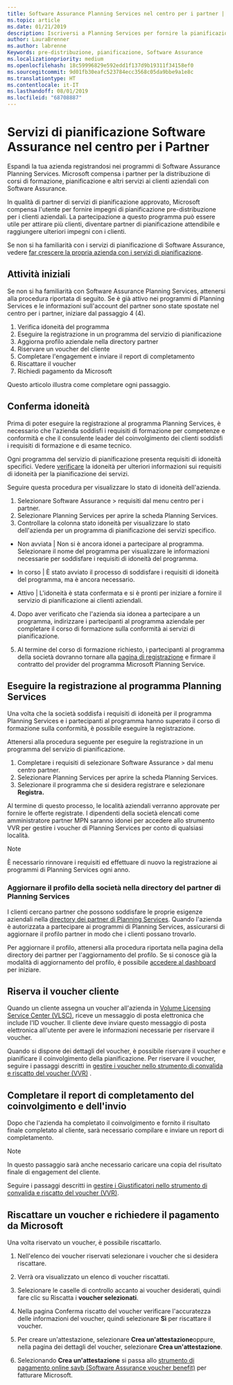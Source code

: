 ```yaml
---
title: Software Assurance Planning Services nel centro per i partner | Centro per i partner
ms.topic: article
ms.date: 01/21/2019
description: Iscriversi a Planning Services per fornire la pianificazione pre-distribuzione per i clienti aziendali
author: LauraBrenner
ms.author: labrenne
Keywords: pre-distribuzione, pianificazione, Software Assurance
ms.localizationpriority: medium
ms.openlocfilehash: 18c59996829e592edd1f137d9b19311f34158ef0
ms.sourcegitcommit: 9d01fb30eafc523784ecc3568c05da9bbe9a1e8c
ms.translationtype: HT
ms.contentlocale: it-IT
ms.lasthandoff: 08/01/2019
ms.locfileid: "68708887"
---
```

# <a name="software-assurance-planning-services-in-partner-center"></a>Servizi di pianificazione Software Assurance nel centro per i Partner

Espandi la tua azienda registrandosi nei programmi di Software Assurance Planning Services. Microsoft compensa i partner per la distribuzione di corsi di formazione, pianificazione e altri servizi ai clienti aziendali con Software Assurance.

In qualità di partner di servizi di pianificazione approvato, Microsoft compensa l'utente per fornire impegni di pianificazione pre-distribuzione per i clienti aziendali. La partecipazione a questo programma può essere utile per attirare più clienti, diventare partner di pianificazione attendibile e raggiungere ulteriori impegni con i clienti.

Se non si ha familiarità con i servizi di pianificazione di Software Assurance, vedere [far crescere la propria azienda con i servizi di pianificazione](https://planningservices.partners.extranet.microsoft.com/en/Pages/default.aspx).


## <a name="get-started"></a>Attività iniziali

Se non si ha familiarità con Software Assurance Planning Services, attenersi alla procedura riportata di seguito. Se è già attivo nei programmi di Planning Services e le informazioni sull'account del partner sono state spostate nel centro per i partner, iniziare dal passaggio 4 (4). 

1. Verifica idoneità del programma 
2. Eseguire la registrazione in un programma del servizio di pianificazione
3. Aggiorna profilo aziendale nella directory partner
4. Riservare un voucher del cliente 
5. Completare l'engagement e inviare il report di completamento
6. Riscattare il voucher 
7. Richiedi pagamento da Microsoft

Questo articolo illustra come completare ogni passaggio.

## <a name="confirm-eligibility"></a>Conferma idoneità

Prima di poter eseguire la registrazione al programma Planning Services, è necessario che l'azienda soddisfi i requisiti di formazione per competenze e conformità e che il consulente leader del coinvolgimento dei clienti soddisfi i requisiti di formazione e di esame tecnico. 

Ogni programma del servizio di pianificazione presenta requisiti di idoneità specifici. Vedere [verificare](https://planningservices.partners.extranet.microsoft.com/en/Pages/partnereligibilityrequirements.aspx) la idoneità per ulteriori informazioni sui requisiti di idoneità per la pianificazione dei servizi.

Seguire questa procedura per visualizzare lo stato di idoneità dell'azienda.

1. Selezionare Software Assurance > requisiti dal menu centro per i partner. 
2. Selezionare Planning Services per aprire la scheda Planning Services.
3. Controllare la colonna stato idoneità per visualizzare lo stato dell'azienda per un programma di pianificazione dei servizi specifico. 

- Non avviata | Non si è ancora idonei a partecipare al programma. Selezionare il nome del programma per visualizzare le informazioni necessarie per soddisfare i requisiti di idoneità del programma.

- In corso | È stato avviato il processo di soddisfare i requisiti di idoneità del programma, ma è ancora necessario.

- Attivo | L'idoneità è stata confermata e si è pronti per iniziare a fornire il servizio di pianificazione ai clienti aziendali. 

4. Dopo aver verificato che l'azienda sia idonea a partecipare a un programma, indirizzare i partecipanti al programma aziendale per completare il corso di formazione sulla conformità ai servizi di pianificazione. 

5. Al termine del corso di formazione richiesto, i partecipanti al programma della società dovranno tornare alla [pagina di registrazione](https://planningservices.partners.extranet.microsoft.com/en/Pages/GetRegistered.aspx) e firmare il contratto del provider del programma Microsoft Planning Service. 

## <a name="enroll-in-the-planning-services-program"></a>Eseguire la registrazione al programma Planning Services

Una volta che la società soddisfa i requisiti di idoneità per il programma Planning Services e i partecipanti al programma hanno superato il corso di formazione sulla conformità, è possibile eseguire la registrazione. 

Attenersi alla procedura seguente per eseguire la registrazione in un programma del servizio di pianificazione.

1. Completare i requisiti di selezionare Software Assurance > dal menu centro partner. 
2. Selezionare Planning Services per aprire la scheda Planning Services.
3. Selezionare il programma che si desidera registrare e selezionare **Registra.**

Al termine di questo processo, le località aziendali verranno approvate per fornire le offerte registrate. I dipendenti della società elencati come amministratore partner MPN saranno idonei per accedere allo strumento VVR per gestire i voucher di Planning Services per conto di qualsiasi località.
>[!Note]
> È necessario rinnovare i requisiti ed effettuare di nuovo la registrazione ai programmi di Planning Services ogni anno.

### <a name="update-your-companys-profile-in-the-planning-services-partner-directory"></a>Aggiornare il profilo della società nella directory del partner di Planning Services 

I clienti cercano partner che possono soddisfare le proprie esigenze aziendali nella [directory dei partner di Planning Services](https://directory.partners.extranet.microsoft.com/psbproviders/). Quando l'azienda è autorizzata a partecipare ai programmi di Planning Services, assicurarsi di aggiornare il profilo partner in modo che i clienti possano trovarlo. 

Per aggiornare il profilo, attenersi alla procedura riportata nella pagina della directory dei partner per l'aggiornamento del profilo. Se si conosce già la modalità di aggiornamento del profilo, è possibile [accedere al dashboard](https://planningservices.partners.extranet.microsoft.com/en/Pages/dashboard.aspx) per iniziare.  

## <a name="reserve-customer-voucher"></a>Riserva il voucher cliente

Quando un cliente assegna un voucher all'azienda in [Volume Licensing Service Center (VLSC)](https://www.microsoft.com/Licensing/servicecenter/default.aspx), riceve un messaggio di posta elettronica che include l'ID voucher. Il cliente deve inviare questo messaggio di posta elettronica all'utente per avere le informazioni necessarie per riservare il voucher. 

Quando si dispone dei dettagli del voucher, è possibile riservare il voucher e pianificare il coinvolgimento della pianificazione. Per riservare il voucher, seguire i passaggi descritti in [gestire i voucher nello strumento di convalida e riscatto del voucher (VVR)](voucher-validation-tool.md) .  

## <a name="complete-the-engagement-and-submit-completion-report"></a>Completare il report di completamento del coinvolgimento e dell'invio

Dopo che l'azienda ha completato il coinvolgimento e fornito il risultato finale completato al cliente, sarà necessario compilare e inviare un report di completamento.

>[!NOTE]
> In questo passaggio sarà anche necessario caricare una copia del risultato finale di engagement del cliente. 


Seguire i passaggi descritti in [gestire i Giustificatori nello strumento di convalida e riscatto del voucher (VVR)](voucher-validation-tool.md).

## <a name="redeem-a-voucher-and-request-payment-from-microsoft"></a>Riscattare un voucher e richiedere il pagamento da Microsoft

Una volta riservato un voucher, è possibile riscattarlo. 

1. Nell'elenco dei voucher riservati selezionare i voucher che si desidera riscattare. 
2. Verrà ora visualizzato un elenco di voucher riscattati.
3. Selezionare le caselle di controllo accanto ai voucher desiderati, quindi fare clic su Riscatta i **voucher selezionati**.
4. Nella pagina Conferma riscatto del voucher verificare l'accuratezza delle informazioni del voucher, quindi selezionare **Sì** per riscattare il voucher.

5. Per creare un'attestazione, selezionare **Crea un'attestazione**oppure, nella pagina dei dettagli del voucher, selezionare **Crea un'attestazione**.

6. Selezionando **Crea un'attestazione** si passa allo [strumento di pagamento online savb (Software Assurance voucher benefit)](https://planningservices.partners.extranet.microsoft.com/en/Pages/getpaid.aspx) per fatturare Microsoft.



